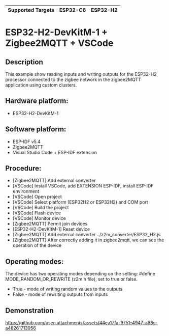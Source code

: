 | Supported Targets | ESP32-C6 | ESP32-H2 |
| ----------------- | -------- | -------- |

# ESP32-H2-DevKitM-1 + Zigbee2MQTT + VSCode

## Description
This example show reading inputs and writing outputs for the ESP32-H2 processor connected to the zigbee network in the zigbee2MQTT application using custom clusters.

## Hardware platform:
  - ESP32-H2-DevKitM-1

## Software platform:
  - ESP-IDF v5.4  
  - Zigbee2MQTT  
  - Visual Studio Code + ESP-IDF extension  

## Procedure:
  - [Zigbee2MQTT]          Add external converter  
  - [VSCode]               Install VSCode, add EXTENSION ESP-IDF, install ESP-IDF environment  
  - [VSCode]               Open project  
  - [VSCode]               Select platform (ESP32H2 or ESP32H2) and COM port  
  - [VSCode]               Build the project  
  - [VSCode]               Flash device  
  - [VSCode]               Monitor device  
  - [Zigbee2MQTT]          Permit join devices  
  - [ESP32-H2-DevKitM-1]   Reset device  
  - [Zigbee2MQTT]          Add external converter ../z2m_converter/ESP32_H2.js  
  - [Zigbee2MQTT]          After correctly adding it in zigbee2mqtt, we can see the operation of the device

## Operating modes:
The device has two operating modes depending on the setting:
#define MODE_RANDOM_OR_REWRITE (z2m.h file), set to true or false.
  - True  - mode of writing random values ​​to the outputs
  - False - mode of rewriting outputs from inputs

## Demonstration
https://github.com/user-attachments/assets/44ea17fa-9751-4947-a88c-a48261713956

